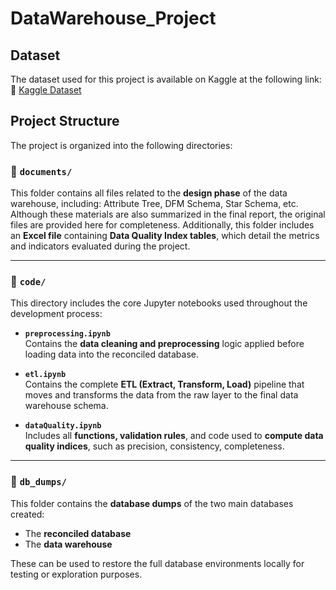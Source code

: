 # DataWarehouse_Project

## Dataset

The dataset used for this project is available on Kaggle at the following link:  
🔗 [Kaggle Dataset](https://www.kaggle.com/datasets/ayotomiwasalau/club-football-event-data)

## Project Structure

The project is organized into the following directories:

### 📁 `documents/`

This folder contains all files related to the **design phase** of the data warehouse, including: Attribute Tree, DFM Schema, Star Schema, etc.
Although these materials are also summarized in the final report, the original files are provided here for completeness.
Additionally, this folder includes an **Excel file** containing **Data Quality Index tables**, which detail the metrics and indicators evaluated during the project.

---

### 📁 `code/`

This directory includes the core Jupyter notebooks used throughout the development process:

- **`preprocessing.ipynb`**  
  Contains the **data cleaning and preprocessing** logic applied before loading data into the reconciled database.

- **`etl.ipynb`**  
  Contains the complete **ETL (Extract, Transform, Load)** pipeline that moves and transforms the data from the raw layer to the final data warehouse schema.

- **`dataQuality.ipynb`**  
  Includes all **functions, validation rules**, and code used to **compute data quality indices**, such as precision, consistency, completeness.

---

### 📁 `db_dumps/`

This folder contains the **database dumps** of the two main databases created:

- The **reconciled database**
- The **data warehouse**

These can be used to restore the full database environments locally for testing or exploration purposes.
